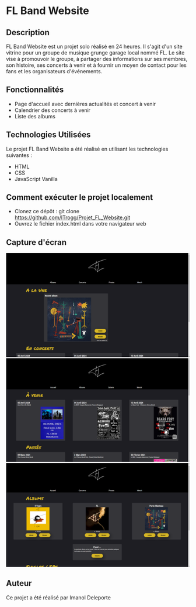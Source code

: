 # FL Band Website
## Description

FL Band Website est un projet solo réalisé en 24 heures. Il s'agit d'un site vitrine pour un groupe de musique grunge garage local nommé FL. Le site vise à promouvoir le groupe, à partager des informations sur ses membres, son histoire, ses concerts à venir et à fournir un moyen de contact pour les fans et les organisateurs d'événements.

## Fonctionnalités

* Page d'accueil avec dernières actualités et concert à venir 
* Calendrier des concerts à venir
* Liste des albums 

## Technologies Utilisées

Le projet FL Band Website a été réalisé en utilisant les technologies suivantes :

* HTML
* CSS
* JavaScript Vanilla

## Comment exécuter le projet localement

* Clonez ce dépôt : git clone https://github.com/ITrogg/Projet_FL_Website.git
* Ouvrez le fichier index.html dans votre navigateur web

## Capture d'écran

![Capture d'écran du projet page d'accueil](./img/CaptureFLHome.PNG)
![Capture d'écran du projet page concerts](./img/CaptureFLConcert.PNG)
![Capture d'écran du projet page albums](./img/CaptureFLAlbums.PNG)

## Auteur

Ce projet a été réalisé par Imanol Deleporte